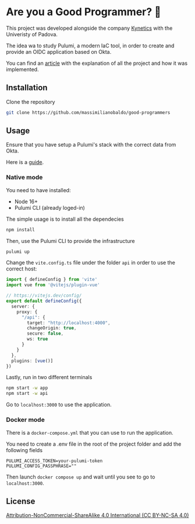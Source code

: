 # Are you a Good Programmer? :eyes:

This project was developed alongside the company [Kynetics](https://www.kynetics.com/) with the Univeristy of Padova.

The idea wa to study Pulumi, a modern IaC tool, in order to create and provide an OIDC application based on Okta.

You can find an [article](https://github.com/massimilianobaldo/good-programmers/blob/master/Report.md) with the explanation of all the project and how it was implemented.

## Installation

Clone the repository

```bash
git clone https://github.com/massimilianobaldo/good-programmers
```

## Usage

Ensure that you have setup a Pulumi's stack with the correct data from Okta.

Here is a [guide](https://www.pulumi.com/registry/packages/okta/installation-configuration/).

### Native mode

You need to have installed:
* Node 16+
* Pulumi CLI (already loged-in)

The simple usage is to install all the dependecies

```bash
npm install
```

Then, use the Pulumi CLI to provide the infrastructure

```bash
pulumi up
```

Change the `vite.config.ts` file under the folder `api` in order to use the correct host:

```typescript
import { defineConfig } from 'vite'
import vue from '@vitejs/plugin-vue'

// https://vitejs.dev/config/
export default defineConfig({
  server: {
    proxy: {
      "/api": {
        target: "http://localhost:4000",
        changeOrigin: true,
        secure: false,
        ws: true
      }
    }
  },
  plugins: [vue()]
})
```

Lastly, run in two different terminals

```bash
npm start -w app
npm start -w api
```

Go to `localhost:3000` to use the application.

### Docker mode

There is a `docker-compose.yml` that you can use to run the application.

You need to create a .env file in the root of the project folder and add the following fields

```
PULUMI_ACCESS_TOKEN=your-pulumi-token
PULUMI_CONFIG_PASSPHRASE=""
```

Then launch `docker compose up` and wait until you see to go to `localhost:3000`.

## License
[Attribution-NonCommercial-ShareAlike 4.0 International (CC BY-NC-SA 4.0)](https://creativecommons.org/licenses/by-nc-sa/4.0/)
